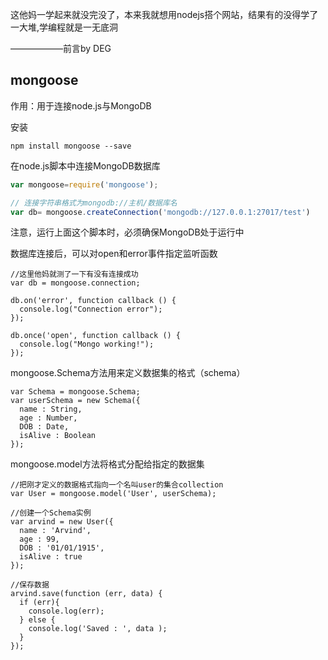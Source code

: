 这他妈一学起来就没完没了，本来我就想用nodejs搭个网站，结果有的没得学了一大堆,学编程就是一无底洞

——————前言by DEG

<h2>mongoose</h2>

作用：用于连接node.js与MongoDB

安装
```
npm install mongoose --save
```

在node.js脚本中连接MongoDB数据库

```js
var mongoose=require('mongoose');

// 连接字符串格式为mongodb://主机/数据库名
var db= mongoose.createConnection('mongodb://127.0.0.1:27017/test')
```
注意，运行上面这个脚本时，必须确保MongoDB处于运行中

数据库连接后，可以对open和error事件指定监听函数

```
//这里他妈就测了一下有没有连接成功
var db = mongoose.connection;

db.on('error', function callback () {
  console.log("Connection error");
});

db.once('open', function callback () {
  console.log("Mongo working!");
});
```
mongoose.Schema方法用来定义数据集的格式（schema）
```
var Schema = mongoose.Schema;
var userSchema = new Schema({
  name : String,
  age : Number,
  DOB : Date,
  isAlive : Boolean
});
```
mongoose.model方法将格式分配给指定的数据集
```
//把刚才定义的数据格式指向一个名叫user的集合collection
var User = mongoose.model('User', userSchema);

//创建一个Schema实例
var arvind = new User({
  name : 'Arvind',
  age : 99,
  DOB : '01/01/1915',
  isAlive : true
});

//保存数据
arvind.save(function (err, data) {
  if (err){
    console.log(err);
  } else {
    console.log('Saved : ', data );
  }
});

```



















